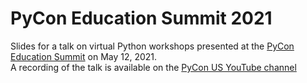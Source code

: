 # PyCon Education Summit 2021
Slides for a talk on virtual Python workshops presented at the [PyCon Education Summit](https://us.pycon.org/2021/summits/education-training/) on May 12, 2021.  
A recording of the talk is available on the [PyCon US YouTube channel](https://www.youtube.com/watch?v=TmLnX7opisQ)
